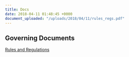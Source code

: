 ```yaml
---
title: Docs
date: 2018-04-11 01:48:45 +0000
document_uploaded: "/uploads/2018/04/11/rules_regs.pdf"
---
```

## Governing Documents

[Rules and Regulations]()